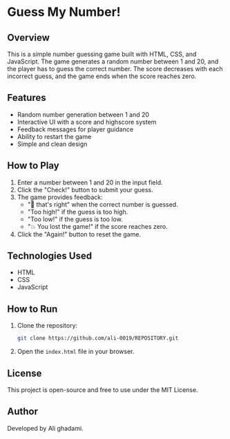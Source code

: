 # Guess My Number!

## Overview
This is a simple number guessing game built with HTML, CSS, and JavaScript. The game generates a random number between 1 and 20, and the player has to guess the correct number. The score decreases with each incorrect guess, and the game ends when the score reaches zero.

## Features
- Random number generation between 1 and 20
- Interactive UI with a score and highscore system
- Feedback messages for player guidance
- Ability to restart the game
- Simple and clean design

## How to Play
1. Enter a number between 1 and 20 in the input field.
2. Click the "Check!" button to submit your guess.
3. The game provides feedback:
   - "🎉 that's right" when the correct number is guessed.
   - "Too high!" if the guess is too high.
   - "Too low!" if the guess is too low.
   - "💥 You lost the game!" if the score reaches zero.
4. Click the "Again!" button to reset the game.

## Technologies Used
- HTML
- CSS
- JavaScript

## How to Run
1. Clone the repository:
   ```bash
   git clone https://github.com/ali-0019/REPOSITORY.git
   ```
2. Open the `index.html` file in your browser.

## License
This project is open-source and free to use under the MIT License.

## Author
Developed by Ali ghadami.

